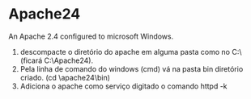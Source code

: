 # Apache24

An Apache 2.4 configured to microsoft Windows.

 1. descompacte o diretório do apache em alguma pasta como no C:\ (ficará C:\Apache24\).
 2. Pela linha de comando do windows (cmd) vá na pasta bin diretório criado. (cd \apache24\bin)
 3. Adiciona o apache como serviço digitado o comando httpd -k
 
